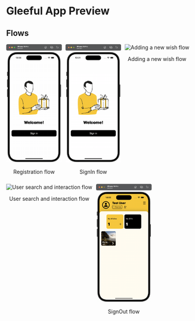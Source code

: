 # Gleeful App Preview

<h2>Flows</h2>

<div style="display: flex; flex-wrap: wrap; gap: 10px;">
  <div style="text-align: center;">
    <img src="https://github.com/dartchuwak/GleefulPreview/blob/main/media/1.gif" height="316" width="149" alt="Registration flow">
    <p>Registration flow</p>
  </div>
  <div style="text-align: center;">
    <img src="https://github.com/dartchuwak/GleefulPreview/blob/main/media/2.gif" height="316" width="149" alt="SignIn flow">
    <p>SignIn flow</p>
  </div>
  <div style="text-align: center;">
    <img src="https://github.com/dartchuwak/GleefulPreview/blob/main/media/3.gif" height="316" width="149" alt="Adding a new wish flow">
    <p>Adding a new wish flow</p>
  </div>
  <div style="text-align: center;">
    <img src="https://github.com/dartchuwak/GleefulPreview/blob/main/media/4.gif" height="316" width="149" alt="User search and interaction flow">
    <p>User search and interaction flow</p>
  </div>
  <div style="text-align: center;">
    <img src="https://github.com/dartchuwak/GleefulPreview/blob/main/media/5.gif" height="316" width="149" alt="SignOut flow">
    <p>SignOut flow</p>
  </div>
</div>
